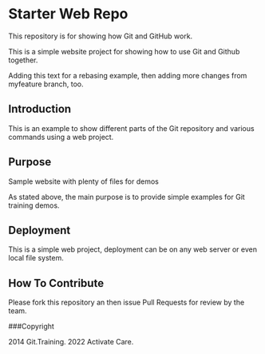 # Starter Web Repo
This repository is for showing how Git and GitHub work.

This is a simple website project for showing how to use Git and Github together.

Adding this text for a rebasing example,
then adding more changes from myfeature branch, too.

## Introduction
This is an example to show different parts of the Git repository and various commands using a web project.

## Purpose
Sample website with plenty of files for demos

As stated above,  the main purpose is to provide simple examples for Git training demos.

## Deployment

This is a simple web project,  deployment can be on any web server or even local file system.

## How To Contribute

Please fork this repository an then issue Pull Requests for review by the team.

###Copyright

2014 Git.Training.
2022 Activate Care.


